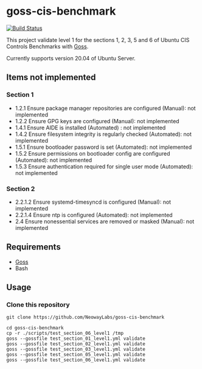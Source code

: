 goss-cis-benchmark
===

[![Build Status](https://travis-ci.org/NeowayLabs/goss-cis-benchmark.svg?branch=master)](https://travis-ci.org/NeowayLabs/goss-cis-benchmark)

This project validate level 1 for the sections 1, 2, 3, 5 and 6 of Ubuntu CIS Controls Benchmarks with [Goss](https://github.com/aelsabbahy/goss).

Currently supports version 20.04 of Ubuntu Server.

## Items not implemented

### Section 1

  * 1.2.1 Ensure package manager repositories are configured (Manual): not implemented
  * 1.2.2 Ensure GPG keys are configured (Manual): not implemented
  * 1.4.1 Ensure AIDE is installed (Automated) : not implemented
  * 1.4.2 Ensure filesystem integrity is regularly checked (Automated): not implemented
  * 1.5.1 Ensure bootloader password is set (Automated): not implemented
  * 1.5.2 Ensure permissions on bootloader config are configured (Automated): not implemented
  * 1.5.3 Ensure authentication required for single user mode (Automated): not implemented

### Section 2

  * 2.2.1.2 Ensure systemd-timesyncd is configured (Manual): not implemented
  * 2.2.1.4 Ensure ntp is configured (Automated): not implemented
  * 2.4 Ensure nonessential services are removed or masked (Manual): not implemented

## Requirements

* [Goss](https://github.com/aelsabbahy/goss#installation)
* Bash

## Usage

### Clone this repository

```shell
git clone https://github.com/NeowayLabs/goss-cis-benchmark
```

```shell
cd goss-cis-benchmark
cp -r ./scripts/test_section_06_level1 /tmp
goss --gossfile test_section_01_level1.yml validate
goss --gossfile test_section_02_level1.yml validate
goss --gossfile test_section_03_level1.yml validate
goss --gossfile test_section_05_level1.yml validate
goss --gossfile test_section_06_level1.yml validate
```
